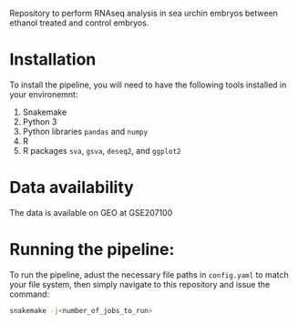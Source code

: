 Repository to perform RNAseq analysis in sea urchin embryos between ethanol treated and control embryos.

# Installation

To install the pipeline, you will need to have the following tools installed in
your environemnt:
1. Snakemake
2. Python 3
3. Python libraries `pandas` and `numpy`
4. R
5. R packages `sva`, `gsva`, `deseq2`, and `ggplot2`

# Data availability
The data is available on GEO at GSE207100

# Running the pipeline:
To run the pipeline, adust the necessary file paths in `config.yaml` to match
your file system, then simply navigate to this repository and issue the command:

```bash
snakemake -j<number_of_jobs_to_run>
```
